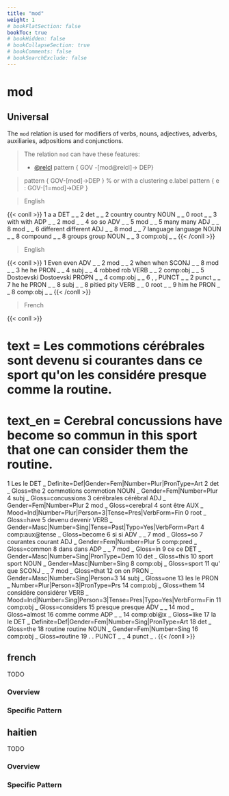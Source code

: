 ```yaml
---
title: "mod"
weight: 1
# bookFlatSection: false
bookToc: true
# bookHidden: false
# bookCollapseSection: true
# bookComments: false
# bookSearchExclude: false
---
```


# mod 

## Universal 


The `mod` relation is used for modifiers of verbs, nouns, adjectives, adverbs, auxiliaries, adpositions and conjunctions.


> The relation `mod` can have these features:
> * [@relcl](../../Deep/relcl.md)
> pattern { GOV -[mod@relcl]-> DEP}


> pattern { GOV-[mod]->DEP }
> % or with a clustering e.label 
> pattern { e : GOV-[1=mod]->DEP }
  
> English

{{< conll >}}
1	a	a	DET	_	_	2	det	_	_
2	country	country	NOUN	_	_	0	root	_	_
3	with	with	ADP	_	_	2	mod	_	_
4	so	so	ADV	_	_	5	mod	_	_
5	many	many	ADJ	_	_	8	mod	_	_
6	different	different	ADJ	_	_	8	mod	_	_
7	language	language	NOUN	_	_	8	compound	_	_
8	groups	group	NOUN	_	_	3	comp:obj	_	_
{{< /conll >}}

  
> English

{{< conll >}}
1	Even	even	ADV	_	_	2	mod	_	_
2	when	when	SCONJ	_	_	8	mod	_	_
3	he	he	PRON	_	_	4	subj	_	_
4	robbed	rob	VERB	_	_	2	comp:obj	_	_
5	Dostoevski	Dostoevski	PROPN	_	_	4	comp:obj	_	_
6	,	,	PUNCT	_	_	2	punct	_	_
7	he	he	PRON	_	_	8	subj	_	_
8	pitied	pity	VERB	_	_	0	root	_	_
9	him	he	PRON	_	_	8	comp:obj	_	_
{{< /conll >}}

> French

{{< conll >}}
# text = Les commotions cérébrales sont devenu si courantes dans ce sport qu'on les considére presque comme la routine. 
# text_en = Cerebral concussions have become so commun in this sport that one can consider them the routine.
1	Les	le	DET	_	Definite=Def|Gender=Fem|Number=Plur|PronType=Art	2	det	_	Gloss=the
2	commotions	commotion	NOUN	_	Gender=Fem|Number=Plur	4	subj	_	Gloss=concussions
3	cérébrales	cérébral	ADJ	_	Gender=Fem|Number=Plur	2	mod	_	Gloss=cerebral
4	sont	être	AUX	_	Mood=Ind|Number=Plur|Person=3|Tense=Pres|VerbForm=Fin	0	root	_	Gloss=have
5	devenu	devenir	VERB	_	Gender=Masc|Number=Sing|Tense=Past|Typo=Yes|VerbForm=Part	4	comp:aux@tense	_ Gloss=become
6	si	si	ADV	_	_	7	mod	_	Gloss=so
7	courantes	courant	ADJ	_	Gender=Fem|Number=Plur	5	comp:pred	_	Gloss=common
8	dans	dans	ADP	_	_	7	mod	_	Gloss=in
9	ce	ce	DET	_	Gender=Masc|Number=Sing|PronType=Dem	10	det	_	Gloss=this
10	sport	sport	NOUN	_	Gender=Masc|Number=Sing	8	comp:obj	_	Gloss=sport
11	qu'	que	SCONJ	_	_	7	mod	_	Gloss=that
12	on	on	PRON	_	Gender=Masc|Number=Sing|Person=3	14	subj	_	Gloss=one
13	les	le	PRON	_	Number=Plur|Person=3|PronType=Prs	14	comp:obj	_	Gloss=them
14	considére	considérer	VERB	_	Mood=Ind|Number=Sing|Person=3|Tense=Pres|Typo=Yes|VerbForm=Fin	11	comp:obj	_	Gloss=considers
15	presque	presque	ADV	_	_	14	mod	_	Gloss=almost
16	comme	comme	ADP	_	_	14	comp:obl@x	_	Gloss=like
17	la	le	DET	_	Definite=Def|Gender=Fem|Number=Sing|PronType=Art	18	det	_	Gloss=the
18	routine	routine	NOUN	_	Gender=Fem|Number=Sing	16	comp:obj	_	Gloss=routine
19	.	.	PUNCT	_	_	4	punct	_	.
{{< /conll >}}



## french

TODO
### Overview

### Specific Pattern




## haitien

TODO
### Overview

### Specific Pattern


